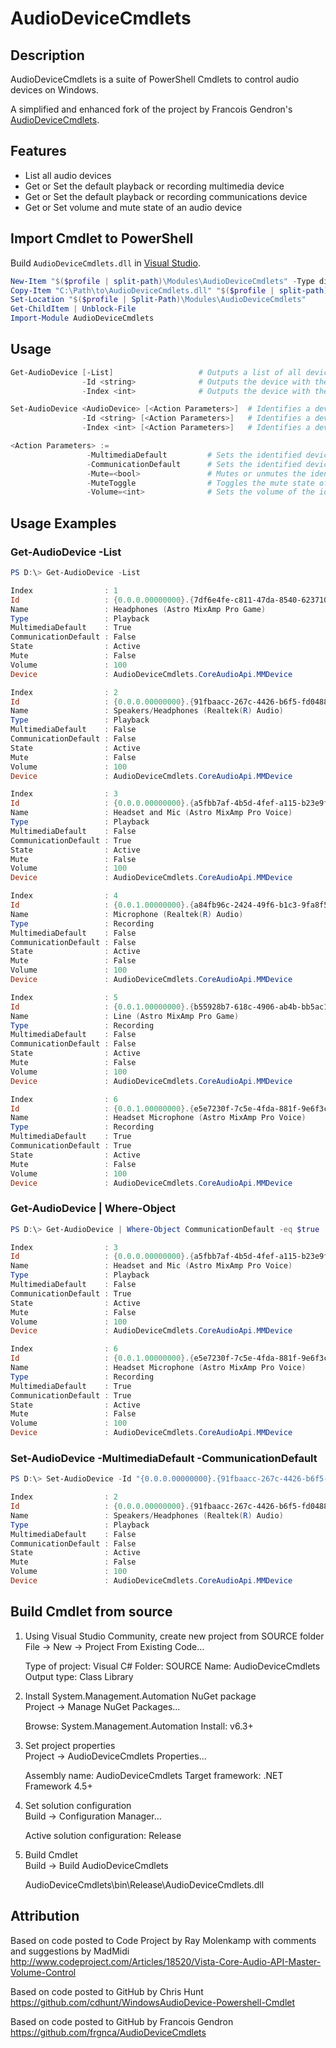 # AudioDeviceCmdlets

## Description

AudioDeviceCmdlets is a suite of PowerShell Cmdlets to control audio devices on Windows.

A simplified and enhanced fork of the project by Francois Gendron's [AudioDeviceCmdlets](https://github.com/frgnca/AudioDeviceCmdlets).

## Features

* List all audio devices
* Get or Set the default playback or recording multimedia device
* Get or Set the default playback or recording communications device
* Get or Set volume and mute state of an audio device

## Import Cmdlet to PowerShell

Build `AudioDeviceCmdlets.dll` in [Visual Studio](#Build-Cmdlet-from-source).

```PowerShell
New-Item "$($profile | split-path)\Modules\AudioDeviceCmdlets" -Type directory -Force
Copy-Item "C:\Path\to\AudioDeviceCmdlets.dll" "$($profile | split-path)\Modules\AudioDeviceCmdlets\AudioDeviceCmdlets.dll"
Set-Location "$($profile | Split-Path)\Modules\AudioDeviceCmdlets"
Get-ChildItem | Unblock-File
Import-Module AudioDeviceCmdlets
```

## Usage

```PowerShell
Get-AudioDevice [-List]                   # Outputs a list of all devices as <AudioDevice>
                -Id <string>              # Outputs the device with the ID corresponding to the given <string>
                -Index <int>              # Outputs the device with the Index corresponding to the given <int>
```

```PowerShell
Set-AudioDevice <AudioDevice> [<Action Parameters>]  # Identifies a device using the pipeline input
                -Id <string> [<Action Parameters>]   # Identifies a device using the devices ID
                -Index <int> [<Action Parameters>]   # Identifies a device using its corresponding Index

<Action Parameters> :=
                 -MultimediaDefault         # Sets the identified device as the default Multimedia device
                 -CommunicationDefault      # Sets the identified device as the default Communications device
                 -Mute=<bool>               # Mutes or unmutes the identified device
                 -MuteToggle                # Toggles the mute state of the identified device
                 -Volume=<int>              # Sets the volume of the identified device to the specified percentage
```

## Usage Examples

### Get-AudioDevice -List

```PowerShell
PS D:\> Get-AudioDevice -List

Index                : 1
Id                   : {0.0.0.00000000}.{7df6e4fe-c811-47da-8540-6237103ff88e}
Name                 : Headphones (Astro MixAmp Pro Game)
Type                 : Playback
MultimediaDefault    : True
CommunicationDefault : False
State                : Active
Mute                 : False
Volume               : 100
Device               : AudioDeviceCmdlets.CoreAudioApi.MMDevice

Index                : 2
Id                   : {0.0.0.00000000}.{91fbaacc-267c-4426-b6f5-fd0488aa0f4b}
Name                 : Speakers/Headphones (Realtek(R) Audio)
Type                 : Playback
MultimediaDefault    : False
CommunicationDefault : False
State                : Active
Mute                 : False
Volume               : 100
Device               : AudioDeviceCmdlets.CoreAudioApi.MMDevice

Index                : 3
Id                   : {0.0.0.00000000}.{a5fbb7af-4b5d-4fef-a115-b23e9f471039}
Name                 : Headset and Mic (Astro MixAmp Pro Voice)
Type                 : Playback
MultimediaDefault    : False
CommunicationDefault : True
State                : Active
Mute                 : False
Volume               : 100
Device               : AudioDeviceCmdlets.CoreAudioApi.MMDevice

Index                : 4
Id                   : {0.0.1.00000000}.{a84fb96c-2424-49f6-b1c3-9fa8f553c791}
Name                 : Microphone (Realtek(R) Audio)
Type                 : Recording
MultimediaDefault    : False
CommunicationDefault : False
State                : Active
Mute                 : False
Volume               : 100
Device               : AudioDeviceCmdlets.CoreAudioApi.MMDevice

Index                : 5
Id                   : {0.0.1.00000000}.{b55928b7-618c-4906-ab4b-bb5ac12626ba}
Name                 : Line (Astro MixAmp Pro Game)
Type                 : Recording
MultimediaDefault    : False
CommunicationDefault : False
State                : Active
Mute                 : False
Volume               : 100
Device               : AudioDeviceCmdlets.CoreAudioApi.MMDevice

Index                : 6
Id                   : {0.0.1.00000000}.{e5e7230f-7c5e-4fda-881f-9e6f3cf1f618}
Name                 : Headset Microphone (Astro MixAmp Pro Voice)
Type                 : Recording
MultimediaDefault    : True
CommunicationDefault : True
State                : Active
Mute                 : False
Volume               : 100
Device               : AudioDeviceCmdlets.CoreAudioApi.MMDevice
```

### Get-AudioDevice | Where-Object

```PowerShell
PS D:\> Get-AudioDevice | Where-Object CommunicationDefault -eq $true

Index                : 3
Id                   : {0.0.0.00000000}.{a5fbb7af-4b5d-4fef-a115-b23e9f471039}
Name                 : Headset and Mic (Astro MixAmp Pro Voice)
Type                 : Playback
MultimediaDefault    : False
CommunicationDefault : True
State                : Active
Mute                 : False
Volume               : 100
Device               : AudioDeviceCmdlets.CoreAudioApi.MMDevice

Index                : 6
Id                   : {0.0.1.00000000}.{e5e7230f-7c5e-4fda-881f-9e6f3cf1f618}
Name                 : Headset Microphone (Astro MixAmp Pro Voice)
Type                 : Recording
MultimediaDefault    : True
CommunicationDefault : True
State                : Active
Mute                 : False
Volume               : 100
Device               : AudioDeviceCmdlets.CoreAudioApi.MMDevice
```

### Set-AudioDevice -MultimediaDefault -CommunicationDefault

```PowerShell
PS D:\> Set-AudioDevice -Id "{0.0.0.00000000}.{91fbaacc-267c-4426-b6f5-fd0488aa0f4b}" -MultimediaDefault -CommunicationDefault

Index                : 2
Id                   : {0.0.0.00000000}.{91fbaacc-267c-4426-b6f5-fd0488aa0f4b}
Name                 : Speakers/Headphones (Realtek(R) Audio)
Type                 : Playback
MultimediaDefault    : False
CommunicationDefault : False
State                : Active
Mute                 : False
Volume               : 100
Device               : AudioDeviceCmdlets.CoreAudioApi.MMDevice
```

## Build Cmdlet from source

1. Using Visual Studio Community, create new project from SOURCE folder  
File -> New -> Project From Existing Code...
  
    Type of project: Visual C#
    Folder: SOURCE
    Name: AudioDeviceCmdlets
    Output type: Class Library

2. Install System.Management.Automation NuGet package  
Project -> Manage NuGet Packages...

    Browse: System.Management.Automation
    Install: v6.3+

3. Set project properties  
Project -> AudioDeviceCmdlets Properties...

    Assembly name: AudioDeviceCmdlets
    Target framework: .NET Framework 4.5+

4. Set solution configuration  
Build -> Configuration Manager...

    Active solution configuration: Release

5. Build Cmdlet  
Build -> Build AudioDeviceCmdlets

    AudioDeviceCmdlets\bin\Release\AudioDeviceCmdlets.dll

## Attribution

Based on code posted to Code Project by Ray Molenkamp with comments and suggestions by MadMidi  
<http://www.codeproject.com/Articles/18520/Vista-Core-Audio-API-Master-Volume-Control>

Based on code posted to GitHub by Chris Hunt  
<https://github.com/cdhunt/WindowsAudioDevice-Powershell-Cmdlet>

Based on code posted to GitHub by Francois Gendron  
<https://github.com/frgnca/AudioDeviceCmdlets>
